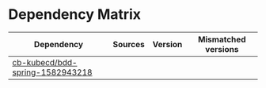 # Dependency Matrix

Dependency | Sources | Version | Mismatched versions
---------- | ------- | ------- | -------------------
[cb-kubecd/bdd-spring-1582943218](https://github.com/cb-kubecd/bdd-spring-1582943218.git) |  | []() | 
